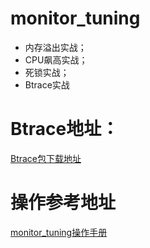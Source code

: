 # monitor_tuning
* 内存溢出实战；
* CPU飙高实战；
* 死锁实战；
* Btrace实战

# Btrace地址：
[Btrace包下载地址](https://github.com/btraceio/btrace/releases/tag/v1.3.11.3)

# 操作参考地址
[monitor_tuning操作手册]()